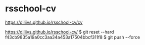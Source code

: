 # rsschool-cv
https://diliivs.github.io/rsschool-cv/cv

https://diliivs.github.io/rsschool-cv/
$ git reset --hard f43cb9835a19a0cc3aa34a453a17504bbcf311f8
    $ git push --force
